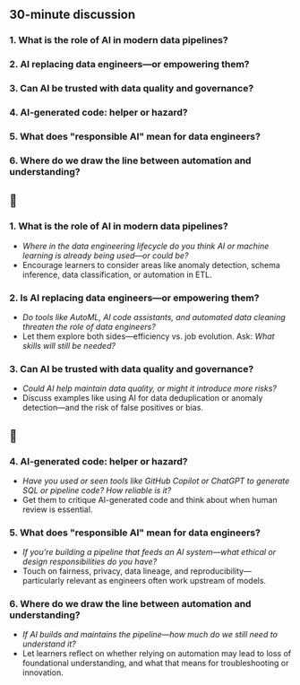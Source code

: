 ## 30-minute discussion

### 1. What is the role of AI in modern data pipelines?

### 2. AI replacing data engineers—or empowering them?

### 3. Can AI be trusted with data quality and governance?

### 4. AI-generated code: helper or hazard?

### 5. What does "responsible AI" mean for data engineers?

### 6. Where do we draw the line between automation and understanding?

🔽
---

### 1. What is the role of AI in modern data pipelines?

- *Where in the data engineering lifecycle do you think AI or machine learning is already being used—or could be?*
- Encourage learners to consider areas like anomaly detection, schema inference, data classification, or automation in ETL.

### 2. Is AI replacing data engineers—or empowering them?

- *Do tools like AutoML, AI code assistants, and automated data cleaning threaten the role of data engineers?*
- Let them explore both sides—efficiency vs. job evolution. Ask: *What skills will still be needed?*

### 3. Can AI be trusted with data quality and governance?

- *Could AI help maintain data quality, or might it introduce more risks?*
- Discuss examples like using AI for data deduplication or anomaly detection—and the risk of false positives or bias.

🔽
---

### 4. AI-generated code: helper or hazard?

- *Have you used or seen tools like GitHub Copilot or ChatGPT to generate SQL or pipeline code? How reliable is it?*
- Get them to critique AI-generated code and think about when human review is essential.

### 5. What does "responsible AI" mean for data engineers?

- *If you’re building a pipeline that feeds an AI system—what ethical or design responsibilities do you have?*
- Touch on fairness, privacy, data lineage, and reproducibility—particularly relevant as engineers often work upstream of models.

### 6. Where do we draw the line between automation and understanding?

- *If AI builds and maintains the pipeline—how much do we still need to understand it?*
- Let learners reflect on whether relying on automation may lead to loss of foundational understanding, and what that means for troubleshooting or innovation.

